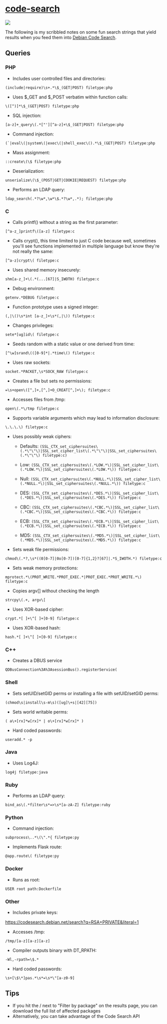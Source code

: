 # [code-search](https://codesearch.debian.net)

![](https://img.shields.io/github/last-commit/timb-machine/linux-malware?style=for-the-badge)

The following is my scribbled notes on some fun search strings that yield results when you feed them into [Debian Code Search](https://codesearch.debian.net).

## Queries

### PHP

* Includes user controlled files and directories:

```(include|require)\s+.*\$_(GET|POST) filetype:php```

* Uses $_GET and $_POST verbatim within function calls:

```\([^)]*\$_(GET|POST) filetype:php```

* SQL injection:

```[a-z]+_query\(.*["'][^a-z]+\$_(GET|POST) filetype:php```

* Command injection:

```(`|eval\(|system\(|exec\(|shell_exec\().*\$_(GET|POST) filetype:php```

* Mass assignment:

```::create\(\$ filetype:php```

* Deserialization:

```unserialize\(\$_(POST|GET|COOKIE|REQUEST) filetype:php```

* Performs an LDAP query:

```ldap_search(.*?\w*,\w*\$.*?\w*,.*); filetype:php```

### C

* Calls printf() without a string as the first parameter:

```[^a-z_]printf\([a-z] filetype:c```

* Calls crypt(), this time limited to just C code because well, sometimes you'll see functions implemented in multiple language but know they're not really the same:

```[^a-z]crypt\( filetype:c```

* Uses shared memory insecurely:

```shm[a-z_]+\(.*(...[67]|S_IWOTH) filetype:c```

* Debug environment:

```getenv.*DEBUG filetype:c```

* Function prototype uses a signed integer:

```(,|\()\s*int [a-z_]+\s*(,|\)) filetype:c```

* Changes privileges:

```sete*[ug]id\( filetype:c```

* Seeds random with a static value or one derived from time:

```[^\w]srand\(([0-9]*|.*time\() filetype:c```

* Uses raw sockets:

```socket.*PACKET,\s*SOCK_RAW filetype:c```

* Creates a file but sets no permissions:

```=\s+open\([^,]+,[^,]+O_CREAT[^,]+\); filetype:c```

* Accesses files from /tmp:

```open\(.*\/tmp filetype:c```

* Supports variable arguments which may lead to information disclosure:

```\.\.\.\) filetype:c```

* Uses possibly weak ciphers:

    * Defaults: ```(SSL_CTX_set_ciphersuites\(.*\"\"\)|SSL_set_cipher_list\(.*\"\"\)|SSL_set_ciphersuites\(.*\"\"\) filetype:c)```

    * Low: ```(SSL_CTX_set_ciphersuites\(.*LOW.*\)|SSL_set_cipher_list\(.*LOW.*\)|SSL_set_ciphersuites\(.*LOW.*\)) filetype:c```

    * Null: ```(SSL_CTX_set_ciphersuites\(.*NULL.*\)|SSL_set_cipher_list\(.*NULL.*\)|SSL_set_ciphersuites\(.*NULL.*\)) filetype:c```
    
    * DES: ```(SSL_CTX_set_ciphersuites\(.*DES.*\)|SSL_set_cipher_list\(.*DES.*\)|SSL_set_ciphersuites\(.*DES.*\)) filetype:c```
    
    * CBC: ```(SSL_CTX_set_ciphersuites\(.*CBC.*\)|SSL_set_cipher_list\(.*CBC.*\)|SSL_set_ciphersuites\(.*CBC.*\)) filetype:c```
    
    * ECB: ```(SSL_CTX_set_ciphersuites\(.*ECB.*\)|SSL_set_cipher_list\(.*ECB.*\)|SSL_set_ciphersuites\(.*ECB.*\)) filetype:c```
    
    * MD5: ```(SSL_CTX_set_ciphersuites\(.*MD5.*\)|SSL_set_cipher_list\(.*MD5.*\)|SSL_set_ciphersuites\(.*MD5.*\)) filetype:c```
    
* Sets weak file permissions:

```chmod\(.*?,\s*((0[0-7]|0o[0-7])[0-7]{1,2}?[67]|.*S_IWOTH.*) filetype:c```

* Sets weak memory protections:

```mprotect.*\(PROT_WRITE.*PROT_EXEC.*|PROT_EXEC.*PROT_WRITE.*\) filetype:c```

* Copies argv[] without checking the length

```strcpy\(.+, argv\[```

* Uses XOR-based cipher:

```crypt.*[ ]+\^[ ]+[0-9] filetype:c```

* Uses XOR-based hash:

```hash.*[ ]+\^[ ]+[0-9] filetype:c```

### C++

* Creates a DBUS service

```QDBusConnection%3A%3AsessionBus().registerService(```

### Shell

* Sets setUID/setGID perms or installing a file with setUID/setGID perms:

```(chmod\s|install\s-m\s)([ug]\+s|[42][75])```

* Sets world writable perms:

```( a\+[rx]*w[rx]* | o\+[rx]*w[rx]* )```

* Hard coded passwords:

```useradd.* -p```

### Java

* Uses Log4J:

```log4j filetype:java```

### Ruby

* Performs an LDAP query:

```bind_as\(.*filter\s*=>\s*[a-zA-Z] filetype:ruby```

### Python

* Command injection:

```subprocess\..*\(\".*{ filetype:py```

* Implements Flask route:

```@app.route\( filetype:py```

### Docker

* Runs as root:

```USER root path:Dockerfile```

### Other

* Includes private keys:

https://codesearch.debian.net/search?q=RSA+PRIVATE&literal=1

* Accesses /tmp:

```/tmp/[a-z][a-z][a-z]```

* Compiler outputs binary with DT_RPATH:

```-Wl,-rpath=\$.*```

* Hard coded passwords:

```\s+[\$\*]pas.*\s*=\s*\"[a-z0-9]```

## Tips

* If you hit the \/ next to "Filter by package" on the results page, you can download the full list of affected packages
* Alternatively, you can take advantage of the Code Search API
